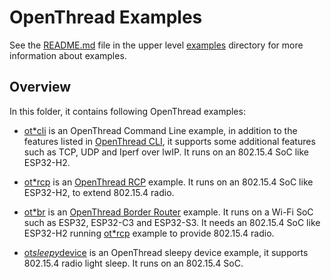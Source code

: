# OpenThread Examples

See the [README.md](../README.md) file in the upper level [examples](../) directory for more information about examples.

## Overview

In this folder, it contains following OpenThread examples:

* [ot*cli](ot*cli) is an OpenThread Command Line example, in addition to the features listed in [OpenThread CLI](https://github.com/openthread/openthread/blob/master/src/cli/README.md), it supports some additional features such as TCP, UDP and Iperf over lwIP. It runs on an 802.15.4 SoC like ESP32-H2.

* [ot*rcp](ot*rcp) is an [OpenThread RCP](https://openthread.io/platforms/co-processor) example. It runs on an 802.15.4 SoC like ESP32-H2, to extend 802.15.4 radio.

* [ot*br](ot*br) is an [OpenThread Border Router](https://openthread.io/guides/border-router) example. It runs on a Wi-Fi SoC such as ESP32, ESP32-C3 and ESP32-S3. It needs an 802.15.4 SoC like ESP32-H2 running [ot*rcp](ot*rcp) example to provide 802.15.4 radio.

* [ot*sleepy*device](ot*sleepy*device) is an OpenThread sleepy device example, it supports 802.15.4 radio light sleep. It runs on an 802.15.4 SoC.

